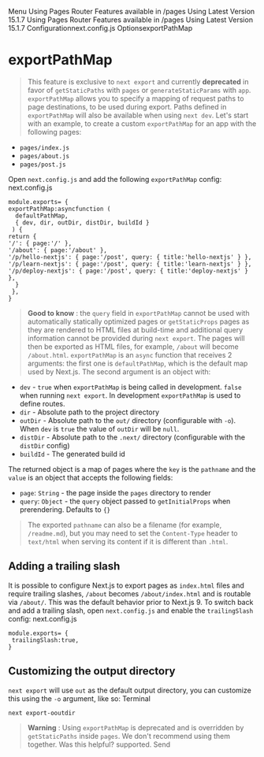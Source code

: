 Menu
Using Pages Router
Features available in /pages
Using Latest Version
15.1.7
Using Pages Router
Features available in /pages
Using Latest Version
15.1.7
Configurationnext.config.js OptionsexportPathMap
# exportPathMap
> This feature is exclusive to `next export` and currently **deprecated** in favor of `getStaticPaths` with `pages` or `generateStaticParams` with `app`.
`exportPathMap` allows you to specify a mapping of request paths to page destinations, to be used during export. Paths defined in `exportPathMap` will also be available when using `next dev`.
Let's start with an example, to create a custom `exportPathMap` for an app with the following pages:
  * `pages/index.js`
  * `pages/about.js`
  * `pages/post.js`


Open `next.config.js` and add the following `exportPathMap` config:
next.config.js
```
module.exports= {
exportPathMap:asyncfunction (
  defaultPathMap,
  { dev, dir, outDir, distDir, buildId }
 ) {
return {
'/': { page:'/' },
'/about': { page:'/about' },
'/p/hello-nextjs': { page:'/post', query: { title:'hello-nextjs' } },
'/p/learn-nextjs': { page:'/post', query: { title:'learn-nextjs' } },
'/p/deploy-nextjs': { page:'/post', query: { title:'deploy-nextjs' } },
  }
 },
}
```

> **Good to know** : the `query` field in `exportPathMap` cannot be used with automatically statically optimized pages or `getStaticProps` pages as they are rendered to HTML files at build-time and additional query information cannot be provided during `next export`.
The pages will then be exported as HTML files, for example, `/about` will become `/about.html`.
`exportPathMap` is an `async` function that receives 2 arguments: the first one is `defaultPathMap`, which is the default map used by Next.js. The second argument is an object with:
  * `dev` - `true` when `exportPathMap` is being called in development. `false` when running `next export`. In development `exportPathMap` is used to define routes.
  * `dir` - Absolute path to the project directory
  * `outDir` - Absolute path to the `out/` directory (configurable with `-o`). When `dev` is `true` the value of `outDir` will be `null`.
  * `distDir` - Absolute path to the `.next/` directory (configurable with the `distDir` config)
  * `buildId` - The generated build id


The returned object is a map of pages where the `key` is the `pathname` and the `value` is an object that accepts the following fields:
  * `page`: `String` - the page inside the `pages` directory to render
  * `query`: `Object` - the `query` object passed to `getInitialProps` when prerendering. Defaults to `{}`


> The exported `pathname` can also be a filename (for example, `/readme.md`), but you may need to set the `Content-Type` header to `text/html` when serving its content if it is different than `.html`.
## Adding a trailing slash
It is possible to configure Next.js to export pages as `index.html` files and require trailing slashes, `/about` becomes `/about/index.html` and is routable via `/about/`. This was the default behavior prior to Next.js 9.
To switch back and add a trailing slash, open `next.config.js` and enable the `trailingSlash` config:
next.config.js
```
module.exports= {
 trailingSlash:true,
}
```

## Customizing the output directory
`next export` will use `out` as the default output directory, you can customize this using the `-o` argument, like so:
Terminal
```
next export-ooutdir
```

> **Warning** : Using `exportPathMap` is deprecated and is overridden by `getStaticPaths` inside `pages`. We don't recommend using them together.
Was this helpful?
supported.
Send
